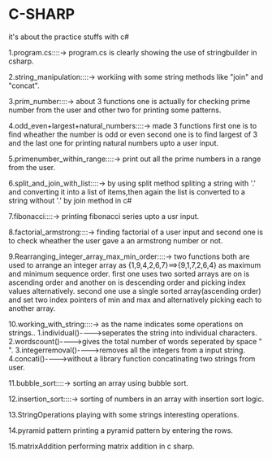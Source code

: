 # C-SHARP
it's about the practice stuffs with c#

1.program.cs::::->
program.cs is clearly showing the use of stringbuilder in csharp.

2.string_manipulation::::->
workiing with some string methods like "join" and "concat".

3.prim_number::::->
about 3 functions one is actually for checking prime number from the user and other two for printing some patterns.

4.odd_even+largest+natural_numbers::::->
made 3 functions 
  first one is to find wheather the number is odd or even second one is to find largest of 3 and the last one for printing natural numbers upto a user input.
  
5.primenumber_within_range::::->
print out all the prime numbers in a range from the user.

6.split_and_join_with_list::::->
by using split method spliting a string with '.' and converting it into a list of items,then again the list is converted to a string without '.' by join method in c#

7.fibonacci::::->
printing fibonacci series upto a usr input.

8.factorial_armstrong::::->
finding factorial of a user input and second one is to check wheather the user gave a an armstrong number or not.

9.Rearranging_integer_array_max_min_order::::->
two functions both are used to arrange an integer array as
    {1,9,4,2,6,7}==>{9,1,7,2,6,4} as maximum and minimum sequence order.
    first one uses two sorted arrays are on is ascending order and another on is descending order and picking index values alternatively.
    second one use a single sorted array(ascending order) and set two index pointers of min and max and alternatively picking each to another array.
    
 10.working_with_string::::->
 as the name indicates some operations on strings..
    1.individual()---->seperates the string into individual characters.
    2.wordscount()---->gives the total number of words seperated by space " ".
    3.integerremoval()---->removes all the integers from a input string.
    4.concati()---->without a library function concatinating two strings from user.
    
11.bubble_sort::::->
sorting an array using bubble sort.

12.insertion_sort::::->
sorting of numbers in an array with insertion sort logic.

13.StringOperations
playing with some strings interesting operations.

14.pyramid pattern
printing a pyramid pattern by entering the rows.

15.matrixAddition
performing matrix addition in c sharp.
